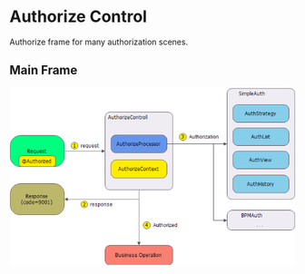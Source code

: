 # Authorize Control
Authorize frame for many authorization scenes.

## Main Frame
![ac-main](ac-main.png)